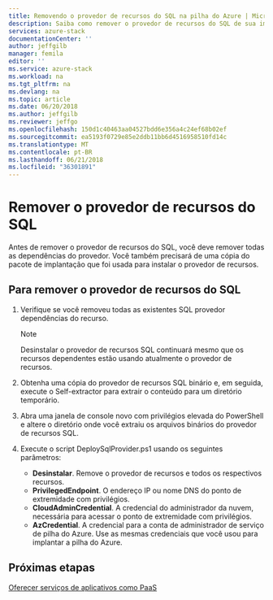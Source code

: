 ```yaml
---
title: Removendo o provedor de recursos do SQL na pilha do Azure | Microsoft Docs
description: Saiba como remover o provedor de recursos do SQL de sua implantação de pilha do Azure.
services: azure-stack
documentationCenter: ''
author: jeffgilb
manager: femila
editor: ''
ms.service: azure-stack
ms.workload: na
ms.tgt_pltfrm: na
ms.devlang: na
ms.topic: article
ms.date: 06/20/2018
ms.author: jeffgilb
ms.reviewer: jeffgo
ms.openlocfilehash: 150d1c40463aa04527bdd6e356a4c24ef68b02ef
ms.sourcegitcommit: ea5193f0729e85e2ddb11bb6d4516958510fd14c
ms.translationtype: MT
ms.contentlocale: pt-BR
ms.lasthandoff: 06/21/2018
ms.locfileid: "36301891"
---
```

# <a name="remove-the-sql-resource-provider"></a>Remover o provedor de recursos do SQL

Antes de remover o provedor de recursos do SQL, você deve remover todas as dependências do provedor. Você também precisará de uma cópia do pacote de implantação que foi usada para instalar o provedor de recursos.

## <a name="to-remove-the-sql-resource-provider"></a>Para remover o provedor de recursos do SQL

1. Verifique se você removeu todas as existentes SQL provedor dependências do recurso.

   > [!NOTE]
   > Desinstalar o provedor de recursos SQL continuará mesmo que os recursos dependentes estão usando atualmente o provedor de recursos.
  
2. Obtenha uma cópia do provedor de recursos SQL binário e, em seguida, execute o Self-extractor para extrair o conteúdo para um diretório temporário.

3. Abra uma janela de console novo com privilégios elevada do PowerShell e altere o diretório onde você extraiu os arquivos binários do provedor de recursos SQL.

4. Execute o script DeploySqlProvider.ps1 usando os seguintes parâmetros:

    - **Desinstalar**. Remove o provedor de recursos e todos os respectivos recursos.
    - **PrivilegedEndpoint**. O endereço IP ou nome DNS do ponto de extremidade com privilégios.
    - **CloudAdminCredential**. A credencial do administrador da nuvem, necessária para acessar o ponto de extremidade com privilégios.
    - **AzCredential**. A credencial para a conta de administrador de serviço de pilha do Azure. Use as mesmas credenciais que você usou para implantar a pilha do Azure.

## <a name="next-steps"></a>Próximas etapas

[Oferecer serviços de aplicativos como PaaS](azure-stack-app-service-overview.md)
